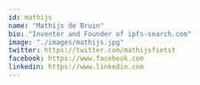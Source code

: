 ```yaml
---
id: mathijs
name: "Mathijs de Bruin"
bio: "Inventor and Founder of ipfs-search.com"
image: "./images/mathijs.jpg"
twitter: https://twitter.com/mathijsfietst
facebook: https://www.facebook.com
linkedin: https://www.linkedin.com
---
```

